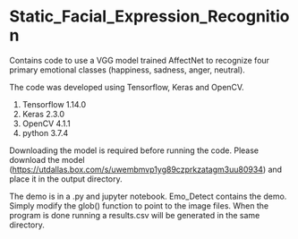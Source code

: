 # Static_Facial_Expression_Recognition

Contains code to use a VGG model trained AffectNet to recognize four primary emotional classes (happiness, sadness, anger, neutral).

The code was developed using Tensorflow, Keras and OpenCV.
1. Tensorflow 1.14.0
2. Keras 2.3.0
3. OpenCV 4.1.1
4. python 3.7.4

Downloading the model is required before running the code. Please download the model (https://utdallas.box.com/s/uwembmvp1yg89czprkzatagm3uu80934) and place it in the output directory.

The demo is in a .py and jupyter notebook. Emo_Detect contains the demo. Simply modify the glob() function to point to the image files. When the program is done running a results.csv will be generated in the same directory.
